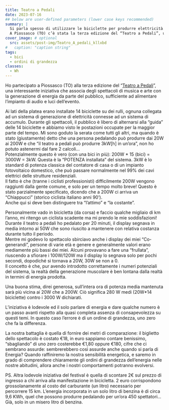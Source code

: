 ```yaml
---
title: Teatro a Pedali
date: 2023-07-16
## below are user-defined parameters (lower case keys recommended)
summary: |
  Si parla spesso di utilizzare le biciclette per produrre elettricità. Ha senso? Quali sono le quantità in gioco?  
  A Piossasco (TO) c’è stata la terza edizione del “Teatro a Pedali”, una interessante iniziativa che associa degli spettacoli di musica e arte con la generazione di energia da parte del pubblico per mezzo di 14 “bicigeneratori”. Abbiamo fatto due conti…
cover_image: # optional
  src: assets/post-img/Teatro_A_pedali_kllxbd
#   caption: "caption string"
tags:
  - bici
  - ordini di grandezza
classes:
  - Wh
---
```


Ho partecipato a Piossasco (TO) alla terza edizione del “[Teatro a Pedali](https://www.teatroapedali.it/)”, una interessante iniziativa che associa degli spettacoli di musica e arte con la generazione di energia da parte del pubblico, sufficiente ad alimentare l’impianto di audio e luci dell’evento.

Ai lati della platea erano installate 14 biciclette su dei rulli, ognuna collegata ad un sistema di generazione di elettricità connesse ad un sistema di accumulo. Durante gli spettacoli, il pubblico è libero di alternarsi alla “guida” delle 14 biciclette e abbiamo visto le postazioni occupate per la maggior parte del tempo. Mi sono goduto la serata come tutti gli altri, ma quando è stato (giustamente) detto che una persona pedalando può produrre dai 20W ai 200W e che “il teatro a pedali può produrre 3kW[h] in un’ora”, non ho potuto astenermi dal fare 2 calcoli...  
Potenzialmente questo è vero (con una bici in più): 200W * 15 (bici) = 3000W = 3kW. Questa è la “POTENZA installata” del sistema. 3kW è lo standard di potenza classica del contatore di casa o di un impianto fotovoltaico domestico, che può passare normalmente nel 99% dei cavi elettrici delle strutture residenziali.  
Il fatto è che (tranne i ciclisti professionisti) difficilmente 200W vengono raggiunti dalla gente comune, e solo per un tempo molto breve! Questo è stato parzialmente specificato, dicendo che a 200W ci arriva un “Chiappucci” (storico ciclista italiano anni 90’).  
Anche qui si deve ben distinguere tra “l’attimo” e “la costante”.

Personalmente vado in bicicletta (da corsa) e faccio qualche migliaio di km l’anno, mi ritengo un ciclista scadente ma mi prendo le mie soddisfazioni! Durante il teatro a pedali ho pedalato per 20 minuti, il display segnava in media intorno ai 50W che sono riuscito a mantenere con relativa costanza durante tutto il periodo.  
Mentre mi godevo lo spettacolo sbirciavo anche i display dei miei “Co-generandi”, persone di varie età e genere e generalmente valori erano mediamente più bassi dei miei. Alcuni provavano a fare una “frullata”, riuscendo a sfiorare i 100W/120W ma il display lo segnava solo per pochi secondi, dopodiché si tornava a 20W, 30W se non a 0.  
Il concetto è che, pur avendo introdotto correttamente i numeri potenziali del sistema, la realtà della generazione muscolare è ben lontana dalla realtà in termini di energia prodotta.  

Una buona stima, direi generosa, sull’intera ora di potenza media mantenuta sarà più vicina ai 20W che a 200W. Ciò significa 280 W medi (20W*14 biciclette) contro i 3000 W dichiarati.

L’iniziativa è lodevole ed il solo parlare di energia e dare qualche numero è un passo avanti rispetto alla quasi completa assenza di consapevolezza su questi temi. In questo caso l’errore è di un ordine di grandezza, uno zero che fa la differenza.

La nostra battaglia è quella di fornire dei metri di comparazione: il biglietto dello spettacolo è costato €18, in euro sappiamo contare benissimo, “sbagliando” di uno zero costerebbe €1,80 oppure €180, cifre che ci sembrano assurde: sembrerebbero così assurde anche quando si parla di Energia? Quando raffiniremo la nostra sensibilità energetica, e saremo in grado di comprendere chiaramente gli ordini di grandezza dell’energia nelle nostre abitudini, allora anche i nostri comportamenti potranno evolversi.

PS. Altra lodevole iniziativa del festival è quella di scontare 2€ sul prezzo di ingresso a chi arriva alla manifestazione in bicicletta. 2 euro corrispondono grossolanamente al costo del carburante (un litro) necessario per percorrere 15 km. L’energia incorporata in un solo litro di benzina è di circa 9,6 KWh, quel che possono produrre pedalando per un’ora 450 spettatori… Già, solo in un misero litro di benzina.

<!--
  created 2023-07-16 16:19:24.944121 +0200 CEST m=+0.036864251
-->